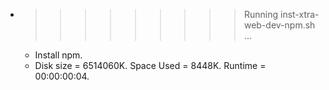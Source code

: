 * >>>>>>>>> Running inst-xtra-web-dev-npm.sh ...
  * Install npm.
  * Disk size = 6514060K. Space Used = 8448K. Runtime = 00:00:00:04.
